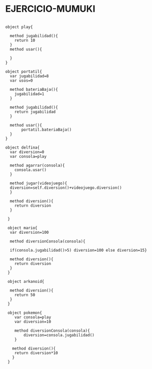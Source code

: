 # EJERCICIO-MUMUKI

<pre><code>
object play{

  method jugabilidad(){
    return 10
  }
  method usar(){
    
  }
}
  
object portatil{
  var jugabilidad=8
  var usos=0
  
  method bateriaBaja(){
    jugabilidad=1
  }
  
  method jugabilidad(){
    return jugabilidad
  }
  
  method usar(){
       portatil.bateriaBaja()  
  }  
}

object delfina{
  var diversion=0
  var consola=play
  
  method agarrar(consola){
    consola.usar()
  }
  
  method jugar(videojuego){
  diversion=self.diversion()+videojuego.diversion()
  }
  
  method diversion(){
    return diversion 
  }
  
 }
 
 object mario{
  var diversion=100
  
  method diversionConsola(consola){
  
  if(consola.jugabilidad()>5) diversion=100 else diversion=15}
  
  method diversion(){
    return diversion
  }
 }
 
 object arkanoid{
 
  method diversion(){
    return 50
  }
 }
 
 object pokemon{
    var consola=play
    var diversion=10
    
    method diversionConsola(consola){
        diversion=consola.jugabilidad()
    }
   
   method diversion(){
    return diversion*10
   }
 }
<code></pre>
